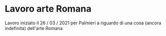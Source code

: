 # Lavoro arte Romana
 Lavoro iniziato il 26 / 03 / 2021 per Palmieri a riguardo di una cosa (ancora indefinita) dell'arte Romana
